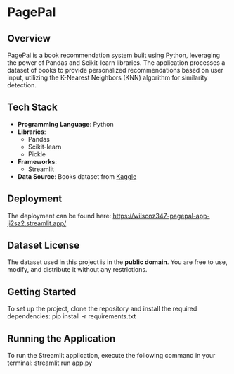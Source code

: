 # PagePal

## Overview
PagePal is a book recommendation system built using Python, leveraging the power of Pandas and Scikit-learn libraries. The application processes a dataset of books to provide personalized recommendations based on user input, utilizing the K-Nearest Neighbors (KNN) algorithm for similarity detection.

## Tech Stack
- **Programming Language**: Python
- **Libraries**:
  - Pandas
  - Scikit-learn
  - Pickle
- **Frameworks**:
  - Streamlit
- **Data Source**: Books dataset from [Kaggle](https://www.kaggle.com/datasets/arashnic/book-recommendation-dataset)

## Deployment
The deployment can be found here: https://wilsonz347-pagepal-app-ji2sz2.streamlit.app/

## Dataset License
The dataset used in this project is in the **public domain**. You are free to use, modify, and distribute it without any restrictions.

## Getting Started
To set up the project, clone the repository and install the required dependencies: pip install -r requirements.txt

## Running the Application
To run the Streamlit application, execute the following command in your terminal: streamlit run app.py

